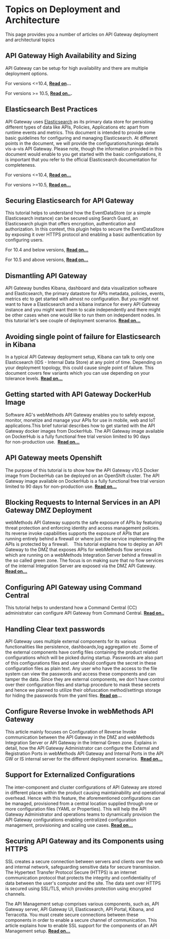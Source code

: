 Topics on Deployment and Architecture
==========================================================

This page provides you a number of articles on API Gateway deployment and architectural topics

API Gateway High Availability and Sizing
----------------------------------------

API Gateway can be setup for high availability and there are multiple deployment options. 

For versions <=10.4, **[Read on](http://techcommunity.softwareag.com/pwiki/-/wiki/Main/API+Gateway+High+Availability+and+Sizing)...**

For versions >= 10.5, **[Read on..](http://techcommunity.softwareag.com/pwiki/-/wiki/Main/API%20Gateway%20High%20Availability%20and%20Sizing%20for%2010.5).**

Elasticsearch Best Practices
----------------------------

API Gateway uses [Elasticsearch](https://www.elastic.co/products/elasticsearch) as its primary data store for persisting different types of data like APIs, Policies, Applications etc apart from runtime events and metrics. This document is intended to provide some basic guidelines for configuring and managing Elasticsearch. At different points in the document, we will provide the configurations/tunings details vis-a-vis API Gateway. Please note, though the information provided in this document would enable to you get started with the basic configurations, it is important that you refer to the official Elasticsearch documentation for completeness.

For versions <=10.4, **[Read on...](http://techcommunity.softwareag.com/pwiki/-/wiki/Main/Elasticsearch%20best%20practices)** 

For versions >=10.5, **[Read on...](http://techcommunity.softwareag.com/pwiki/-/wiki/Main/Elasticsearch%20best%20practices%20for%20API%20Gateway%2010.5)**

Securing Elasticsearch for API Gateway
--------------------------------------

This tutorial helps to understand how the EventDataStore (or a simple Elasticsearch instance) can be secured using Search Guard, an Elasticsearch plugin that offers encryption, authentication and authorization. In this context, this plugin helps to secure the EventDataStore by exposing it over HTTPS protocol and enabling a basic authentication by configuring users. 

For 10.4 and below versions, **[Read on...](http://techcommunity.softwareag.com/pwiki/-/wiki/Main/Securing%20Elasticsearch%20for%20API%20Gateway%2010.2)**

For 10.5 and above versions, **[Read on...](http://techcommunity.softwareag.com/pwiki/-/wiki/Main/Securing%20Elasticsearch%20for%20API%20Gateway%2010.5)**

Dismantling API Gateway
-----------------------

API Gateway bundles Kibana, dashboard and data visualization software and Elasticsearch, the primary datastore for APIs metadata, policies, events, metrics etc to get started with almost no configuration. But you might not want to have a Elasticsearch and a kibana instance for every API Gateway instance and you might want them to scale independently and there might be other cases when one would like to run them on independent nodes. In this tutorial let's see couple of deployment scenarios. **[Read on...](http://techcommunity.softwareag.com/pwiki/-/wiki/Main/Dismantling%20API%20Gateway)**

Avoiding single point of failure for Elasticsearch in Kibana
------------------------------------------------------------

In a typical API Gateway deployment setup, Kibana can talk to only one Elasticsearch (IDS - Internal Data Store) at any point of time. Depending on your deployment topology, this could cause single point of failure. This document covers few variants which you can use depending on your tolerance levels. **[Read on...](http://techcommunity.softwareag.com/pwiki/-/wiki/Main/Avoiding%20single%20point%20of%20failure%20for%20Elasticsearch%20in%20Kibana)**

Getting started with API Gateway DockerHub Image
------------------------------------------------

Software AG's webMethods API Gateway enables you to safely expose, monitor, monetize and manage your APIs for use in mobile, web and IoT applications.This brief tutorial describes how to get started with the API Gateway docker images from DockerHub. The API Gateway image available on DockerHub is a fully functional free trial version limited to 90 days for non-production use.  **[Read on...](http://techcommunity.softwareag.com/pwiki/-/wiki/Main/Getting%20Started%20with%20API%20Gateway%20DockerHub%20Image)**

API Gateway meets Openshift
---------------------------

The purpose of this tutorial is to show how the API Gateway v10.5 Docker image from DockerHub can be deployed on an OpenShift cluster. The API Gateway image available on DockerHub is a fully functional free trial version limited to 90 days for non-production use. **[Read on...](http://techcommunity.softwareag.com/pwiki/-/wiki/Main/API%20Gateway%20meets%20OpenShift)** 

Blocking Requests to Internal Services in an API Gateway DMZ Deployment
-----------------------------------------------------------------------

webMethods API Gateway supports the safe exposure of APIs by featuring threat protection and enforcing identity and access management policies. Its reverse invoke capabilities supports the exposure of APIs that are running entirely behind a firewall or where just the service implementing the APIs is protected by a firewall.    This tutorial explains how to deploy an API Gateway to the DMZ that exposes APIs for webMethods flow services which are running on a webMethods Integration Server behind a firewall in the so called green zone. The focus is on making sure that no flow services of the internal Integration Server are exposed via the DMZ API Gateway. **[Read on...](http://techcommunity.softwareag.com/pwiki/-/wiki/Main/Blocking%20Requests%20to%20Internal%20Services%20in%20an%20API%20Gateway%20DMZ%20Deployment)**

Configuring API Gateway using Command Central
---------------------------------------------

This tutorial helps to understand how a Command Central (CC) administrator can configure API Gateway from Command Central. **[Read on..](http://techcommunity.softwareag.com/pwiki/-/wiki/Main/Configuring%20API%20Gateway%20using%20Command%20Central)**

Handling Clear text passwords
-----------------------------

API Gateway uses multiple external components for its various functionalities like persistence, dashboards,log aggregation etc .Some of the external components have config files containing the product related configurations which will be picked during startup. Passwords are also part of this configurations files and user should configure the secret in these configuration files as plain text. Any user who have the access to the file system can view the passwords and access these components and can tamper the data. Since they are external components, we don't have control over their configuration files and startup procedure to mask these secrets and hence we planned to utilize their obfuscation method/settings storage for hiding the passwords from the yaml files. **[Read on](http://techcommunity.softwareag.com/pwiki/-/wiki/Main/Handling+of+clear+text+passwords+in+external+components+of+API+Gateway)...**

Configure Reverse Invoke in webMethods API Gateway
--------------------------------------------------

This article mainly focuses on Configuration of Reverse Invoke communication between the API Gateway in the DMZ and webMethods Integration Server or API Gateway in the Internal Green zone. Explains in detail, how the API Gateway Administrator can configure the External and Registration Ports in webMethods API Gateway and Internal Ports in the API GW or IS internal server for the different deployment scenarios.  [**Read on...**](http://techcommunity.softwareag.com/pwiki/-/wiki/Main/Configure%20Reverse%20Invoke%20in%20webMethods%20API%20Gateway)

Support for Externalized Configurations
---------------------------------------

The inter-component and cluster configurations of API Gateway are stored in different places within the product causing maintainability and operational overhead. Hence with this feature, the aforementioned configurations can be managed, provisioned from a central location supplied through one or more configuration files (YAML or Properties). This will help the API Gateway Administrator and operations teams to dynamically provision the API Gateway configurations enabling centralized configuration management, provisioning and scaling use cases. **[Read on...](http://techcommunity.softwareag.com/pwiki/-/wiki/Main/Starting%20API%20Gateway%20using%20externalized%20configurations)**

Securing API Gateway and its Components using HTTPS
---------------------------------------------------

SSL creates a secure connection between servers and clients over the web and internal network, safeguarding sensitive data for secure transmission. The Hypertext Transfer Protocol Secure (HTTPS) is an internet communication protocol that protects the integrity and confidentiality of data between the user's computer and the site. The data sent over HTTPS is secured using SSL/TLS, which provides protection using encrypted channels.

The API Management setup comprises various components, such as, API Gateway server, API Gateway UI, Elasticsearch, API Portal, Kibana, and Terracotta. You must create secure connections between these components in order to enable a secure channel of communication. This article explains how to enable SSL support for the components of an API Management setup. **[Read on...](http://techcommunity.softwareag.com/pwiki/-/wiki/Main/Full%20HTTPS%20Configuration%3A%20Securing%20API%20Gateway%20and%20its%20Components%20using%20HTTPS)**
